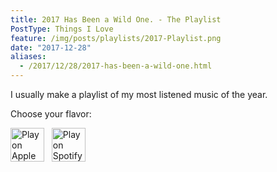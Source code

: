 ```yaml
---
title: 2017 Has Been a Wild One. - The Playlist
PostType: Things I Love
feature: /img/posts/playlists/2017-Playlist.png
date: "2017-12-28"
aliases:
  - /2017/12/28/2017-has-been-a-wild-one.html
---
```


I usually make a playlist of my most listened music of the year.

Choose your flavor:


<a class="link__reset" href="https://itunes.apple.com/us/playlist/2017-has-been-a-wild-one/pl.u-Ymb098pHPjVMlM"><img src="/img/posts/playlists/applemusic.svg" alt="Play on Apple Music" height="54px"></a>&nbsp;&nbsp;
<a class="link__reset" href="https://open.spotify.com/user/121523262/playlist/4Aavsha9Szq2nKCpF8NRy3"><img src="/img/posts/playlists/spotify.png" alt="Play on Spotify" height="54px"></a>
